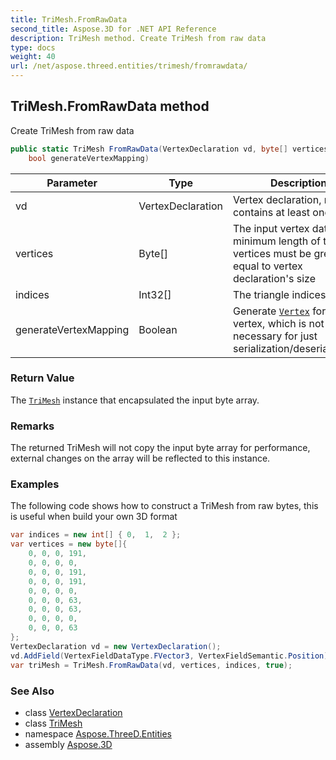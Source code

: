 ```yaml
---
title: TriMesh.FromRawData
second_title: Aspose.3D for .NET API Reference
description: TriMesh method. Create TriMesh from raw data
type: docs
weight: 40
url: /net/aspose.threed.entities/trimesh/fromrawdata/
---
```

## TriMesh.FromRawData method

Create TriMesh from raw data

```csharp
public static TriMesh FromRawData(VertexDeclaration vd, byte[] vertices, int[] indices, 
    bool generateVertexMapping)
```

| Parameter | Type | Description |
| --- | --- | --- |
| vd | VertexDeclaration | Vertex declaration, must contains at least one field. |
| vertices | Byte[] | The input vertex data, the minimum length of the vertices must be greater or equal to vertex declaration's size |
| indices | Int32[] | The triangle indices |
| generateVertexMapping | Boolean | Generate [`Vertex`](../../../aspose.threed.utilities/vertex/) for each vertex, which is not necessary for just serialization/deserialization. |

### Return Value

The [`TriMesh`](../) instance that encapsulated the input byte array.

### Remarks

The returned TriMesh will not copy the input byte array for performance, external changes on the array will be reflected to this instance.

### Examples

The following code shows how to construct a TriMesh from raw bytes, this is useful when build your own 3D format

```csharp
var indices = new int[] { 0,  1,  2 };
var vertices = new byte[]{
    0, 0, 0, 191,
    0, 0, 0, 0,
    0, 0, 0, 191,
    0, 0, 0, 191,
    0, 0, 0, 0,
    0, 0, 0, 63,
    0, 0, 0, 63,
    0, 0, 0, 0,
    0, 0, 0, 63
};
VertexDeclaration vd = new VertexDeclaration();
vd.AddField(VertexFieldDataType.FVector3, VertexFieldSemantic.Position);
var triMesh = TriMesh.FromRawData(vd, vertices, indices, true);
```

### See Also

* class [VertexDeclaration](../../../aspose.threed.utilities/vertexdeclaration/)
* class [TriMesh](../)
* namespace [Aspose.ThreeD.Entities](../../../aspose.threed.entities/)
* assembly [Aspose.3D](../../../)


